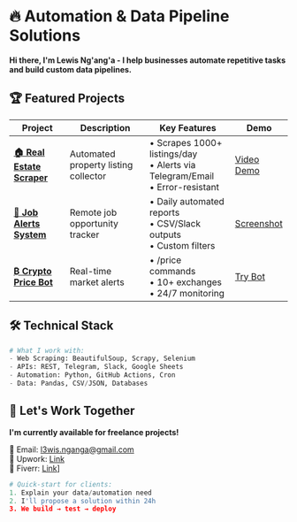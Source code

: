 # 🔥 Automation & Data Pipeline Solutions

**Hi there, I'm Lewis Ng'ang'a - I help businesses automate repetitive tasks and build custom data pipelines.**  

## 🏆 Featured Projects

| Project | Description | Key Features | Demo |
|---------|-------------|--------------|------|
| **[🏠 Real Estate Scraper](real-estate-scraper/)** | Automated property listing collector | • Scrapes 1000+ listings/day<br>• Alerts via Telegram/Email<br>• Error-resistant | [Video Demo](loom-link) |
| **[💼 Job Alerts System](job-alerts/)** | Remote job opportunity tracker | • Daily automated reports<br>• CSV/Slack outputs<br>• Custom filters | [Screenshot](screenshot-link) |
| **[₿ Crypto Price Bot](crypto-bot/)** | Real-time market alerts | • /price commands<br>• 10+ exchanges<br>• 24/7 monitoring | [Try Bot](telegram-link) |

## 🛠️ Technical Stack
```python
# What I work with:
- Web Scraping: BeautifulSoup, Scrapy, Selenium
- APIs: REST, Telegram, Slack, Google Sheets
- Automation: Python, GitHub Actions, Cron
- Data: Pandas, CSV/JSON, Databases
```

## 💌 Let's Work Together
**I'm currently available for freelance projects!**  

📩 Email: [l3wis.nganga@gmail.com](mailto:l3wis.nganga@gmail.com)  
💼 Upwork: [Link](https://www.upwork.com/freelancers/~017c8724343cc09b10?mp_source=share)  
🔗 Fiverr: [Link](https://www.fiverr.com/s/ljEQQE2)]  

```python
# Quick-start for clients:
1. Explain your data/automation need
2. I'll propose a solution within 24h
3. We build → test → deploy
```
